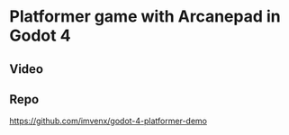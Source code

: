 # Platformer game with Arcanepad in Godot 4

## Video 
<YoutubeEmbed video-id="KR4wwnkcwDQ" />

## Repo
https://github.com/imvenx/godot-4-platformer-demo

